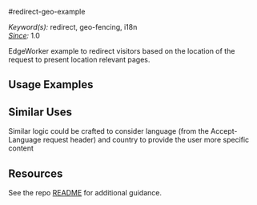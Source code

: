 #redirect-geo-example

*Keyword(s):* redirect, geo-fencing, i18n<br>
*[Since](https://learn.akamai.com/en-us/webhelp/edgeworkers/edgeworkers-user-guide/GUID-14077BCA-0D9F-422C-8273-2F3E37339D5B.html):* 1.0

EdgeWorker example to redirect visitors based on the location of the request to present location relevant pages.

## Usage Examples


## Similar Uses
Similar logic could be crafted to consider language (from the Accept-Language request header) and country to provide the user more specific content

## Resources
See the repo [README](https://github.com/akamai/edgeworkers-examples#Resources) for additional guidance.